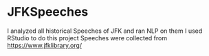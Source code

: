 # JFKSpeeches
I analyzed all historical Speeches of JFK and ran NLP on them
I used RStudio to do this project
Speeches were collected from https://www.jfklibrary.org/
